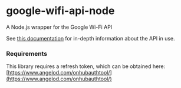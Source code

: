 # google-wifi-api-node
A Node.js wrapper for the Google Wi-Fi API

See [this documentation](https://documenter.getpostman.com/view/7490211/SzzdD1pF#intro) for in-depth information about the API in use.

### Requirements
This library requires a refresh token, which can be obtained here: [https://www.angelod.com/onhubauthtool/](https://www.angelod.com/onhubauthtool/) 